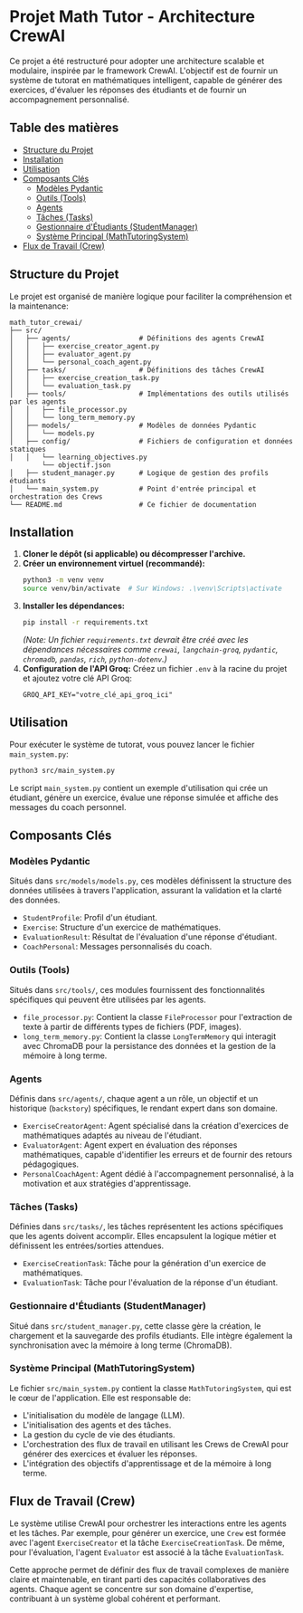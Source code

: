 # Projet Math Tutor - Architecture CrewAI

Ce projet a été restructuré pour adopter une architecture scalable et modulaire, inspirée par le framework CrewAI. L'objectif est de fournir un système de tutorat en mathématiques intelligent, capable de générer des exercices, d'évaluer les réponses des étudiants et de fournir un accompagnement personnalisé.

## Table des matières
- [Structure du Projet](#structure-du-projet)
- [Installation](#installation)
- [Utilisation](#utilisation)
- [Composants Clés](#composants-clés)
  - [Modèles Pydantic](#modèles-pydantic)
  - [Outils (Tools)](#outils-tools)
  - [Agents](#agents)
  - [Tâches (Tasks)](#tâches-tasks)
  - [Gestionnaire d'Étudiants (StudentManager)](#gestionnaire-détudiants-studentmanager)
  - [Système Principal (MathTutoringSystem)](#système-principal-mathtutoringsystem)
- [Flux de Travail (Crew)](#flux-de-travail-crew)

## Structure du Projet
Le projet est organisé de manière logique pour faciliter la compréhension et la maintenance:

```
math_tutor_crewai/
├── src/
│   ├── agents/                 # Définitions des agents CrewAI
│   │   ├── exercise_creator_agent.py
│   │   ├── evaluator_agent.py
│   │   └── personal_coach_agent.py
│   ├── tasks/                  # Définitions des tâches CrewAI
│   │   ├── exercise_creation_task.py
│   │   └── evaluation_task.py
│   ├── tools/                  # Implémentations des outils utilisés par les agents
│   │   ├── file_processor.py
│   │   └── long_term_memory.py
│   ├── models/                 # Modèles de données Pydantic
│   │   └── models.py
│   ├── config/                 # Fichiers de configuration et données statiques
│   │   └── learning_objectives.py
        └── objectif.json
│   ├── student_manager.py      # Logique de gestion des profils étudiants
│   └── main_system.py          # Point d'entrée principal et orchestration des Crews
└── README.md                   # Ce fichier de documentation
```

## Installation
1.  **Cloner le dépôt (si applicable) ou décompresser l'archive.**
2.  **Créer un environnement virtuel (recommandé):**
    ```bash
    python3 -m venv venv
    source venv/bin/activate  # Sur Windows: .\venv\Scripts\activate
    ```
3.  **Installer les dépendances:**
    ```bash
    pip install -r requirements.txt
    ```
    *(Note: Un fichier `requirements.txt` devrait être créé avec les dépendances nécessaires comme `crewai`, `langchain-groq`, `pydantic`, `chromadb`, `pandas`, `rich`, `python-dotenv`.)*
4.  **Configuration de l'API Groq:**
    Créez un fichier `.env` à la racine du projet et ajoutez votre clé API Groq:
    ```
    GROQ_API_KEY="votre_clé_api_groq_ici"
    ```

## Utilisation
Pour exécuter le système de tutorat, vous pouvez lancer le fichier `main_system.py`:

```bash
python3 src/main_system.py
```

Le script `main_system.py` contient un exemple d'utilisation qui crée un étudiant, génère un exercice, évalue une réponse simulée et affiche des messages du coach personnel.

## Composants Clés

### Modèles Pydantic
Situés dans `src/models/models.py`, ces modèles définissent la structure des données utilisées à travers l'application, assurant la validation et la clarté des données.
-   `StudentProfile`: Profil d'un étudiant.
-   `Exercise`: Structure d'un exercice de mathématiques.
-   `EvaluationResult`: Résultat de l'évaluation d'une réponse d'étudiant.
-   `CoachPersonal`: Messages personnalisés du coach.

### Outils (Tools)
Situés dans `src/tools/`, ces modules fournissent des fonctionnalités spécifiques qui peuvent être utilisées par les agents.
-   `file_processor.py`: Contient la classe `FileProcessor` pour l'extraction de texte à partir de différents types de fichiers (PDF, images).
-   `long_term_memory.py`: Contient la classe `LongTermMemory` qui interagit avec ChromaDB pour la persistance des données et la gestion de la mémoire à long terme.

### Agents
Définis dans `src/agents/`, chaque agent a un rôle, un objectif et un historique (`backstory`) spécifiques, le rendant expert dans son domaine.
-   `ExerciseCreatorAgent`: Agent spécialisé dans la création d'exercices de mathématiques adaptés au niveau de l'étudiant.
-   `EvaluatorAgent`: Agent expert en évaluation des réponses mathématiques, capable d'identifier les erreurs et de fournir des retours pédagogiques.
-   `PersonalCoachAgent`: Agent dédié à l'accompagnement personnalisé, à la motivation et aux stratégies d'apprentissage.

### Tâches (Tasks)
Définies dans `src/tasks/`, les tâches représentent les actions spécifiques que les agents doivent accomplir. Elles encapsulent la logique métier et définissent les entrées/sorties attendues.
-   `ExerciseCreationTask`: Tâche pour la génération d'un exercice de mathématiques.
-   `EvaluationTask`: Tâche pour l'évaluation de la réponse d'un étudiant.

### Gestionnaire d'Étudiants (StudentManager)
Situé dans `src/student_manager.py`, cette classe gère la création, le chargement et la sauvegarde des profils étudiants. Elle intègre également la synchronisation avec la mémoire à long terme (ChromaDB).

### Système Principal (MathTutoringSystem)
Le fichier `src/main_system.py` contient la classe `MathTutoringSystem`, qui est le cœur de l'application. Elle est responsable de:
-   L'initialisation du modèle de langage (LLM).
-   L'initialisation des agents et des tâches.
-   La gestion du cycle de vie des étudiants.
-   L'orchestration des flux de travail en utilisant les Crews de CrewAI pour générer des exercices et évaluer les réponses.
-   L'intégration des objectifs d'apprentissage et de la mémoire à long terme.

## Flux de Travail (Crew)
Le système utilise CrewAI pour orchestrer les interactions entre les agents et les tâches. Par exemple, pour générer un exercice, une `Crew` est formée avec l'agent `ExerciseCreator` et la tâche `ExerciseCreationTask`. De même, pour l'évaluation, l'agent `Evaluator` est associé à la tâche `EvaluationTask`.

Cette approche permet de définir des flux de travail complexes de manière claire et maintenable, en tirant parti des capacités collaboratives des agents. Chaque agent se concentre sur son domaine d'expertise, contribuant à un système global cohérent et performant.


